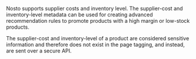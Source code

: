 Nosto supports supplier costs and inventory level. The supplier-cost and inventory-level metadata can be used for creating advanced recommendation rules to promote products with a high margin or low-stock products.

The supplier-cost and inventory-level of a product are considered sensitive information and therefore does not exist in the page tagging, and instead, are sent over a secure API.
